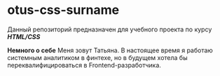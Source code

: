 # otus-css-surname
Данный репозиторий предназначен для учебного проекта по курсу ***HTML/CSS***

**Немного о себе**
Меня зовут Татьяна. В настоящее время я работаю системным аналитиком в финтехе, но в будущем хотела бы переквалифицироваться в Frontend-разработчика. 
